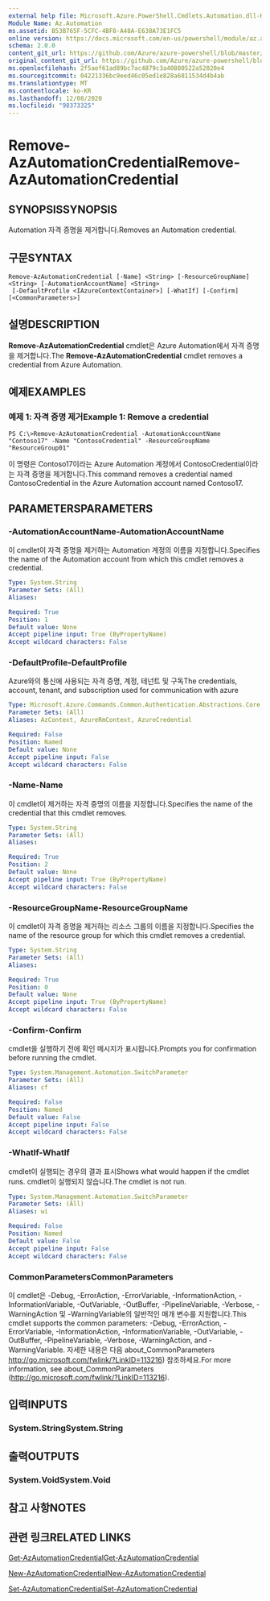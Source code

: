 ```yaml
---
external help file: Microsoft.Azure.PowerShell.Cmdlets.Automation.dll-Help.xml
Module Name: Az.Automation
ms.assetid: B53B765F-5CFC-4BF8-A48A-E638A73E1FC5
online version: https://docs.microsoft.com/en-us/powershell/module/az.automation/remove-azautomationcredential
schema: 2.0.0
content_git_url: https://github.com/Azure/azure-powershell/blob/master/src/Automation/Automation/help/Remove-AzAutomationCredential.md
original_content_git_url: https://github.com/Azure/azure-powershell/blob/master/src/Automation/Automation/help/Remove-AzAutomationCredential.md
ms.openlocfilehash: 2f5aef61ad89bc7ac4879c3a40880522a52020e4
ms.sourcegitcommit: 04221336bc9eed46c05ed1e828a6811534d4b4ab
ms.translationtype: MT
ms.contentlocale: ko-KR
ms.lasthandoff: 12/08/2020
ms.locfileid: "98373325"
---
```

# <span data-ttu-id="104e9-101">Remove-AzAutomationCredential</span><span class="sxs-lookup"><span data-stu-id="104e9-101">Remove-AzAutomationCredential</span></span>

## <span data-ttu-id="104e9-102">SYNOPSIS</span><span class="sxs-lookup"><span data-stu-id="104e9-102">SYNOPSIS</span></span>
<span data-ttu-id="104e9-103">Automation 자격 증명을 제거합니다.</span><span class="sxs-lookup"><span data-stu-id="104e9-103">Removes an Automation credential.</span></span>

## <span data-ttu-id="104e9-104">구문</span><span class="sxs-lookup"><span data-stu-id="104e9-104">SYNTAX</span></span>

```
Remove-AzAutomationCredential [-Name] <String> [-ResourceGroupName] <String> [-AutomationAccountName] <String>
 [-DefaultProfile <IAzureContextContainer>] [-WhatIf] [-Confirm] [<CommonParameters>]
```

## <span data-ttu-id="104e9-105">설명</span><span class="sxs-lookup"><span data-stu-id="104e9-105">DESCRIPTION</span></span>
<span data-ttu-id="104e9-106">**Remove-AzAutomationCredential** cmdlet은 Azure Automation에서 자격 증명을 제거합니다.</span><span class="sxs-lookup"><span data-stu-id="104e9-106">The **Remove-AzAutomationCredential** cmdlet removes a credential from Azure Automation.</span></span>

## <span data-ttu-id="104e9-107">예제</span><span class="sxs-lookup"><span data-stu-id="104e9-107">EXAMPLES</span></span>

### <span data-ttu-id="104e9-108">예제 1: 자격 증명 제거</span><span class="sxs-lookup"><span data-stu-id="104e9-108">Example 1: Remove a credential</span></span>
```
PS C:\>Remove-AzAutomationCredential -AutomationAccountName "Contoso17" -Name "ContosoCredential" -ResourceGroupName "ResourceGroup01"
```

<span data-ttu-id="104e9-109">이 명령은 Contoso17이라는 Azure Automation 계정에서 ContosoCredential이라는 자격 증명을 제거합니다.</span><span class="sxs-lookup"><span data-stu-id="104e9-109">This command removes a credential named ContosoCredential in the Azure Automation account named Contoso17.</span></span>

## <span data-ttu-id="104e9-110">PARAMETERS</span><span class="sxs-lookup"><span data-stu-id="104e9-110">PARAMETERS</span></span>

### <span data-ttu-id="104e9-111">-AutomationAccountName</span><span class="sxs-lookup"><span data-stu-id="104e9-111">-AutomationAccountName</span></span>
<span data-ttu-id="104e9-112">이 cmdlet이 자격 증명을 제거하는 Automation 계정의 이름을 지정합니다.</span><span class="sxs-lookup"><span data-stu-id="104e9-112">Specifies the name of the Automation account from which this cmdlet removes a credential.</span></span>

```yaml
Type: System.String
Parameter Sets: (All)
Aliases:

Required: True
Position: 1
Default value: None
Accept pipeline input: True (ByPropertyName)
Accept wildcard characters: False
```

### <span data-ttu-id="104e9-113">-DefaultProfile</span><span class="sxs-lookup"><span data-stu-id="104e9-113">-DefaultProfile</span></span>
<span data-ttu-id="104e9-114">Azure와의 통신에 사용되는 자격 증명, 계정, 테넌트 및 구독</span><span class="sxs-lookup"><span data-stu-id="104e9-114">The credentials, account, tenant, and subscription used for communication with azure</span></span>

```yaml
Type: Microsoft.Azure.Commands.Common.Authentication.Abstractions.Core.IAzureContextContainer
Parameter Sets: (All)
Aliases: AzContext, AzureRmContext, AzureCredential

Required: False
Position: Named
Default value: None
Accept pipeline input: False
Accept wildcard characters: False
```

### <span data-ttu-id="104e9-115">-Name</span><span class="sxs-lookup"><span data-stu-id="104e9-115">-Name</span></span>
<span data-ttu-id="104e9-116">이 cmdlet이 제거하는 자격 증명의 이름을 지정합니다.</span><span class="sxs-lookup"><span data-stu-id="104e9-116">Specifies the name of the credential that this cmdlet removes.</span></span>

```yaml
Type: System.String
Parameter Sets: (All)
Aliases:

Required: True
Position: 2
Default value: None
Accept pipeline input: True (ByPropertyName)
Accept wildcard characters: False
```

### <span data-ttu-id="104e9-117">-ResourceGroupName</span><span class="sxs-lookup"><span data-stu-id="104e9-117">-ResourceGroupName</span></span>
<span data-ttu-id="104e9-118">이 cmdlet이 자격 증명을 제거하는 리소스 그룹의 이름을 지정합니다.</span><span class="sxs-lookup"><span data-stu-id="104e9-118">Specifies the name of the resource group for which this cmdlet removes a credential.</span></span>

```yaml
Type: System.String
Parameter Sets: (All)
Aliases:

Required: True
Position: 0
Default value: None
Accept pipeline input: True (ByPropertyName)
Accept wildcard characters: False
```

### <span data-ttu-id="104e9-119">-Confirm</span><span class="sxs-lookup"><span data-stu-id="104e9-119">-Confirm</span></span>
<span data-ttu-id="104e9-120">cmdlet을 실행하기 전에 확인 메시지가 표시됩니다.</span><span class="sxs-lookup"><span data-stu-id="104e9-120">Prompts you for confirmation before running the cmdlet.</span></span>

```yaml
Type: System.Management.Automation.SwitchParameter
Parameter Sets: (All)
Aliases: cf

Required: False
Position: Named
Default value: False
Accept pipeline input: False
Accept wildcard characters: False
```

### <span data-ttu-id="104e9-121">-WhatIf</span><span class="sxs-lookup"><span data-stu-id="104e9-121">-WhatIf</span></span>
<span data-ttu-id="104e9-122">cmdlet이 실행되는 경우의 결과 표시</span><span class="sxs-lookup"><span data-stu-id="104e9-122">Shows what would happen if the cmdlet runs.</span></span>
<span data-ttu-id="104e9-123">cmdlet이 실행되지 않습니다.</span><span class="sxs-lookup"><span data-stu-id="104e9-123">The cmdlet is not run.</span></span>

```yaml
Type: System.Management.Automation.SwitchParameter
Parameter Sets: (All)
Aliases: wi

Required: False
Position: Named
Default value: False
Accept pipeline input: False
Accept wildcard characters: False
```

### <span data-ttu-id="104e9-124">CommonParameters</span><span class="sxs-lookup"><span data-stu-id="104e9-124">CommonParameters</span></span>
<span data-ttu-id="104e9-125">이 cmdlet은 -Debug, -ErrorAction, -ErrorVariable, -InformationAction, -InformationVariable, -OutVariable, -OutBuffer, -PipelineVariable, -Verbose, -WarningAction 및 -WarningVariable의 일반적인 매개 변수를 지원합니다.</span><span class="sxs-lookup"><span data-stu-id="104e9-125">This cmdlet supports the common parameters: -Debug, -ErrorAction, -ErrorVariable, -InformationAction, -InformationVariable, -OutVariable, -OutBuffer, -PipelineVariable, -Verbose, -WarningAction, and -WarningVariable.</span></span> <span data-ttu-id="104e9-126">자세한 내용은 다음 about_CommonParameters http://go.microsoft.com/fwlink/?LinkID=113216) 참조하세요.</span><span class="sxs-lookup"><span data-stu-id="104e9-126">For more information, see about_CommonParameters (http://go.microsoft.com/fwlink/?LinkID=113216).</span></span>

## <span data-ttu-id="104e9-127">입력</span><span class="sxs-lookup"><span data-stu-id="104e9-127">INPUTS</span></span>

### <span data-ttu-id="104e9-128">System.String</span><span class="sxs-lookup"><span data-stu-id="104e9-128">System.String</span></span>

## <span data-ttu-id="104e9-129">출력</span><span class="sxs-lookup"><span data-stu-id="104e9-129">OUTPUTS</span></span>

### <span data-ttu-id="104e9-130">System.Void</span><span class="sxs-lookup"><span data-stu-id="104e9-130">System.Void</span></span>

## <span data-ttu-id="104e9-131">참고 사항</span><span class="sxs-lookup"><span data-stu-id="104e9-131">NOTES</span></span>

## <span data-ttu-id="104e9-132">관련 링크</span><span class="sxs-lookup"><span data-stu-id="104e9-132">RELATED LINKS</span></span>

[<span data-ttu-id="104e9-133">Get-AzAutomationCredential</span><span class="sxs-lookup"><span data-stu-id="104e9-133">Get-AzAutomationCredential</span></span>](./Get-AzAutomationCredential.md)

[<span data-ttu-id="104e9-134">New-AzAutomationCredential</span><span class="sxs-lookup"><span data-stu-id="104e9-134">New-AzAutomationCredential</span></span>](./New-AzAutomationCredential.md)

[<span data-ttu-id="104e9-135">Set-AzAutomationCredential</span><span class="sxs-lookup"><span data-stu-id="104e9-135">Set-AzAutomationCredential</span></span>](./Set-AzAutomationCredential.md)


